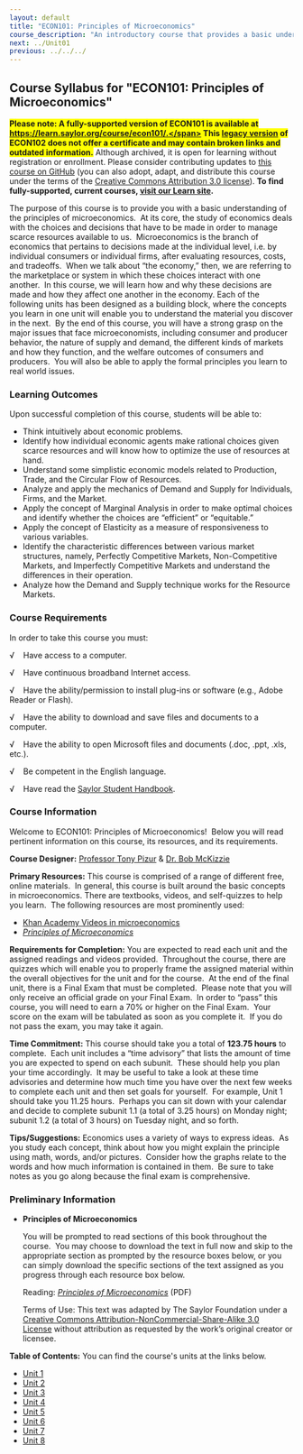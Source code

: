 ```yaml
---
layout: default
title: "ECON101: Principles of Microeconomics"
course_description: "An introductory course that provides a basic understanding of microeconomic principles. Analyzes the economic factors influencing decisions made at the individual level, after evaluating resources, costs, and tradeoffs."
next: ../Unit01
previous: ../../../
---
```

Course Syllabus for "ECON101: Principles of Microeconomics"
-----------------------------------------------------------

**<span style="background-color: yellow;">Please note: A fully-supported version of ECON101 is available at 
https://learn.saylor.org/course/econ101/.</span> This [legacy version](https://sayloracademy.zendesk.com/hc/en-us/articles/206089967) of ECON102 does not offer a certificate and may contain 
broken links and outdated information.** Although archived, it is open 
for learning without registration or enrollment. Please consider contributing 
updates to [this course on GitHub](https://github.com/saylordotorg/course_econ101) 
(you can also adopt, adapt, and distribute this course under the terms of 
the [Creative Commons Attribution 3.0 license](http://creativecommons.org/licenses/by/3.0/)). **To find fully-supported, current courses, [visit our 
Learn site](https://learn.saylor.org).**

The purpose of this course is to provide you with a basic understanding
of the principles of microeconomics.  At its core, the study of
economics deals with the choices and decisions that have to be made in
order to manage scarce resources available to us.  Microeconomics is the
branch of economics that pertains to decisions made at the individual
level, i.e. by individual consumers or individual firms, after
evaluating resources, costs, and tradeoffs.  When we talk about “the
economy,” then, we are referring to the marketplace or system in which
these choices interact with one another.  In this course, we will learn
how and why these decisions are made and how they affect one another in
the economy. Each of the following units has been designed as a building
block, where the concepts you learn in one unit will enable you to
understand the material you discover in the next.  By the end of this
course, you will have a strong grasp on the major issues that face
microeconomists, including consumer and producer behavior, the nature of
supply and demand, the different kinds of markets and how they function,
and the welfare outcomes of consumers and producers.  You will also be
able to apply the formal principles you learn to real world issues.

### Learning Outcomes

Upon successful completion of this course, students will be able to:  

-   Think intuitively about economic problems.
-   Identify how individual economic agents make rational choices given
    scarce resources and will know how to optimize the use of resources
    at hand.
-   Understand some simplistic economic models related to Production,
    Trade, and the Circular Flow of Resources.
-   Analyze and apply the mechanics of Demand and Supply for
    Individuals, Firms, and the Market.
-   Apply the concept of Marginal Analysis in order to make optimal
    choices and identify whether the choices are “efficient” or
    “equitable.”
-   Apply the concept of Elasticity as a measure of responsiveness to
    various variables.
-   Identify the characteristic differences between various market
    structures, namely, Perfectly Competitive Markets, Non-Competitive
    Markets, and Imperfectly Competitive Markets and understand the
    differences in their operation.
-   Analyze how the Demand and Supply technique works for the Resource
    Markets.

### Course Requirements

In order to take this course you must:

√    Have access to a computer.

√    Have continuous broadband Internet access.

√    Have the ability/permission to install plug-ins or software (e.g.,
Adobe Reader or Flash).

√    Have the ability to download and save files and documents to a
computer.

√    Have the ability to open Microsoft files and documents (.doc, .ppt,
.xls, etc.).

√    Be competent in the English language.

√    Have read the [Saylor Student
Handbook](https://resources.saylor.org/wwwresources/archived/site/wp-content/uploads/2012/05/Saylor-StudentHandbook.pdf).

### Course Information

Welcome to ECON101: Principles of Microeconomics!  Below you will read
pertinent information on this course, its resources, and its
requirements.  
  
 **Course Designer:** [Professor Tony
Pizur](http://www.saylor/faculty-o-t/#ProfessorTonyPizur) & [Dr. Bob
McKizzie](http://www.saylor.org/faculty-h-n/#DrBobMcKizzie)  
  
 **Primary Resources:** This course is comprised of a range of different
free, online materials.  In general, this course is built around the
basic concepts in microeconomics. There are textbooks, videos, and
self-quizzes to help you learn.  The following resources are most
prominently used:  

-   [Khan Academy Videos in
    microeconomics](http://www.khanacademy.org/#microeconomics)
-   [*Principles of
    Microeconomics*](https://resources.saylor.org/wwwresources/archived/site/textbooks/Principles%20of%20Microeconomics.pdf)

**Requirements for Completion:** You are expected to read each unit and
the assigned readings and videos provided.  Throughout the course, there
are quizzes which will enable you to properly frame the assigned
material within the overall objectives for the unit and for the course.
 At the end of the final unit, there is a Final Exam that must be
completed.  Please note that you will only receive an official grade on
your Final Exam.  In order to “pass” this course, you will need to earn
a 70% or higher on the Final Exam.  Your score on the exam will be
tabulated as soon as you complete it.  If you do not pass the exam, you
may take it again.  
  
 **Time Commitment:** This course should take you a total of **123.75
hours** to complete.  Each unit includes a “time advisory” that lists
the amount of time you are expected to spend on each subunit.  These
should help you plan your time accordingly.  It may be useful to take a
look at these time advisories and determine how much time you have over
the next few weeks to complete each unit and then set goals for
yourself.  For example, Unit 1 should take you 11.25 hours.  Perhaps you
can sit down with your calendar and decide to complete subunit 1.1 (a
total of 3.25 hours) on Monday night; subunit 1.2 (a total of 3 hours)
on Tuesday night, and so forth.  
  
 **Tips/Suggestions:** Economics uses a variety of ways to express
ideas.  As you study each concept, think about how you might explain the
principle using math, words, and/or pictures.  Consider how the graphs
relate to the words and how much information is contained in them.  Be
sure to take notes as you go along because the final exam is
comprehensive.

### Preliminary Information

-   **Principles of Microeconomics**

    You will be prompted to read sections of this book throughout the
    course.  You may choose to download the text in full now and skip to
    the appropriate section as prompted by the resource boxes below, or
    you can simply download the specific sections of the text assigned
    as you progress through each resource box below.  
      
     Reading: *[Principles of
    Microeconomics](https://resources.saylor.org/wwwresources/archived/site/textbooks/Principles%20of%20Microeconomics.pdf)* (PDF)  
      
     Terms of Use: This text was adapted by The Saylor Foundation under
    a [Creative Commons Attribution-NonCommercial-Share-Alike 3.0
    License](http://creativecommons.org/licenses/by-nc-sa/3.0/) without
    attribution as requested by the work’s original creator or licensee.

**Table of Contents:** You can find the course's units at the links below.

- [Unit 1](https://legacy.saylor.org/econ101/Unit01/)
- [Unit 2](https://legacy.saylor.org/econ101/Unit02/)
- [Unit 3](https://legacy.saylor.org/econ101/Unit03/)
- [Unit 4](https://legacy.saylor.org/econ101/Unit04/)
- [Unit 5](https://legacy.saylor.org/econ101/Unit05/)
- [Unit 6](https://legacy.saylor.org/econ101/Unit06/)
- [Unit 7](https://legacy.saylor.org/econ101/Unit07/)
- [Unit 8](https://legacy.saylor.org/econ101/Unit08/)
